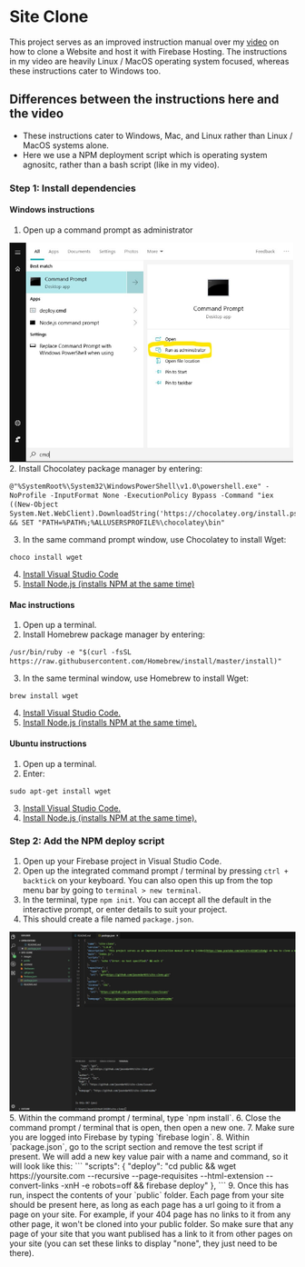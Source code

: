 # Site Clone
This project serves as an improved instruction manual over my [video](https://www.youtube.com/watch?v=K21WClcKo4g) on how to clone a Website and host it with Firebase Hosting. The instructions in my video are heavily Linux / MacOS operating system focused, whereas these instructions cater to Windows too.


## Differences between the instructions here and the video
- These instructions cater to Windows, Mac, and Linux rather than Linux / MacOS systems alone.
- Here we use a NPM deployment script which is operating system agnositc, rather than a bash script (like in my video).


### Step 1: Install dependencies


#### Windows instructions
1. Open up a command prompt as administrator
<img src="images/cmd-admin.jpg" width="500">
2. Install Chocolatey package manager by entering:

```
@"%SystemRoot%\System32\WindowsPowerShell\v1.0\powershell.exe" -NoProfile -InputFormat None -ExecutionPolicy Bypass -Command "iex ((New-Object System.Net.WebClient).DownloadString('https://chocolatey.org/install.ps1'))" && SET "PATH=%PATH%;%ALLUSERSPROFILE%\chocolatey\bin"
```
3. In the same command prompt window, use Chocolatey to install Wget:

```
choco install wget
```
4. [Install Visual Studio Code](https://code.visualstudio.com/download)
5. [Install Node.js (installs NPM at the same time)](https://nodejs.org/en/download/)

#### Mac instructions
1. Open up a terminal.
2. Install Homebrew package manager by entering:

```
/usr/bin/ruby -e "$(curl -fsSL https://raw.githubusercontent.com/Homebrew/install/master/install)"
```
3. In the same terminal window, use Homebrew to install Wget:

```
brew install wget
```
4. [Install Visual Studio Code.](https://code.visualstudio.com/download)
5. [Install Node.js (installs NPM at the same time).](https://nodejs.org/en/download/)


#### Ubuntu instructions
1. Open up a terminal.
2. Enter:
```
sudo apt-get install wget
```
3. [Install Visual Studio Code.](https://code.visualstudio.com/download)
4. [Install Node.js (installs NPM at the same time).](https://nodejs.org/en/download/)


### Step 2: Add the NPM deploy script
1. Open up your Firebase project in Visual Studio Code.
2. Open up the integrated command prompt / terminal by pressing `ctrl + backtick` on your keyboard. You can also open this up from the top menu bar by going to `terminal > new terminal`.
3. In the terminal, type `npm init`. You can accept all the default in the interactive prompt, or enter details to suit your project.
4. This should create a file named `package.json`.
<img src="images/package-json.jpg" width="700">
5. Within the command prompt / terminal, type `npm install`.
6. Close the command prompt / terminal that is open, then open a new one.
7. Make sure you are logged into Firebase by typing `firebase login`. 
8. Within `package.json`, go to the script section and remove the test script if present. We will add a new key value pair with a name and command, so it will look like this:
```
  "scripts": {
    "deploy": "cd public && wget https://yoursite.com --recursive --page-requisites --html-extension --convert-links -xnH -e robots=off && firebase deploy"
  },
```
9. Once this has run, inspect the contents of your `public` folder. Each page from your site should be present here, as long as each page has a url going to it from a page on your site. For example, if your 404 page has no links to it from any other page, it won't be cloned into your public folder. So make sure that any page of your site that you want publised has a link to it from other pages on your site (you can set these links to display "none", they just need to be there).
